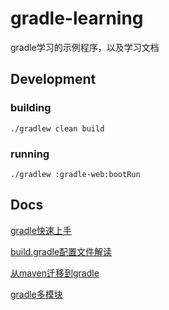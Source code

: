 # gradle-learning
gradle学习的示例程序，以及学习文档

## Development
### building
```
./gradlew clean build
```
### running
```
./gradlew :gradle-web:bootRun
```

## Docs
[gradle快速上手](gradle-docs/src/docs/gradle快速上手.md)

[build.gradle配置文件解读](gradle-docs/src/docs/build.gradle配置文件解读.md)

[从maven迁移到gradle](gradle-docs/src/docs/从maven迁移到gradle.md)

[gradle多模块](gradle-docs/src/docs/gradle多模块.md)